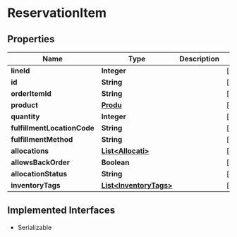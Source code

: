 

# ReservationItem


## Properties

| Name | Type | Description | Notes |
|------------ | ------------- | ------------- | -------------|
|**lineId** | **Integer** |  |  [optional] |
|**id** | **String** |  |  [optional] |
|**orderItemId** | **String** |  |  [optional] |
|**product** | [**Produ**](Produ.md) |  |  [optional] |
|**quantity** | **Integer** |  |  [optional] |
|**fulfillmentLocationCode** | **String** |  |  [optional] |
|**fulfillmentMethod** | **String** |  |  [optional] |
|**allocations** | [**List&lt;Allocati&gt;**](Allocati.md) |  |  [optional] |
|**allowsBackOrder** | **Boolean** |  |  [optional] |
|**allocationStatus** | **String** |  |  [optional] |
|**inventoryTags** | [**List&lt;InventoryTags&gt;**](InventoryTags.md) |  |  [optional] |


## Implemented Interfaces

* Serializable



